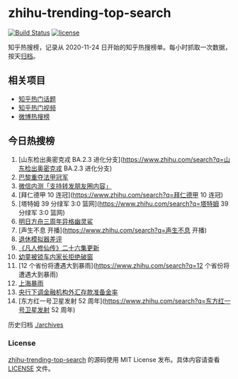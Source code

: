 # zhihu-trending-top-search

[![Build Status](https://github.com/justjavac/zhihu-trending-top-search/workflows/ci/badge.svg?branch=main)](https://github.com/justjavac/zhihu-trending-top-search/actions)
[![license](https://img.shields.io/github/license/justjavac/zhihu-trending-top-search)](https://github.com/justjavac/zhihu-trending-top-search/blob/main/LICENSE)

知乎热搜榜，记录从 2020-11-24 日开始的知乎热搜榜单。每小时抓取一次数据，按天[归档](./archives)。

## 相关项目

- [知乎热门话题](https://github.com/justjavac/zhihu-trending-hot-questions)
- [知乎热门视频](https://github.com/justjavac/zhihu-trending-hot-video)
- [微博热搜榜](https://github.com/justjavac/weibo-trending-hot-search)

## 今日热搜榜

<!-- BEGIN -->
<!-- 最后更新时间 Tue Apr 26 2022 02:14:25 GMT+0800 (China Standard Time) -->

1. [山东检出奥密克戎 BA.2.3 进化分支](https://www.zhihu.com/search?q=山东检出奥密克戎 BA.2.3 进化分支)
1. [巴黎重夺法甲冠军](https://www.zhihu.com/search?q=巴黎重夺法甲冠军)
1. [微信内测「支持转发朋友圈内容」](https://www.zhihu.com/search?q=微信内测「支持转发朋友圈内容」)
1. [拜仁德甲 10 连冠](https://www.zhihu.com/search?q=拜仁德甲 10 连冠)
1. [塔特姆 39 分绿军 3:0 篮网](https://www.zhihu.com/search?q=塔特姆 39 分绿军 3:0 篮网)
1. [明日方舟三周年异格幽灵鲨](https://www.zhihu.com/search?q=明日方舟三周年异格幽灵鲨)
1. [声生不息 开播](https://www.zhihu.com/search?q=声生不息 开播)
1. [退休模拟器差评](https://www.zhihu.com/search?q=退休模拟器差评)
1. [《凡人修仙传》二十六集更新](https://www.zhihu.com/search?q=《凡人修仙传》二十六集更新)
1. [幼童被锁车内家长拒绝破窗](https://www.zhihu.com/search?q=幼童被锁车内家长拒绝破窗)
1. [12 个省份将遭遇大到暴雨](https://www.zhihu.com/search?q=12 个省份将遭遇大到暴雨)
1. [上海暴雨](https://www.zhihu.com/search?q=上海暴雨)
1. [央行下调金融机构外汇存款准备金率](https://www.zhihu.com/search?q=央行下调金融机构外汇存款准备金率)
1. [东方红一号卫星发射 52 周年](https://www.zhihu.com/search?q=东方红一号卫星发射 52 周年)

<!-- END -->

历史归档 [./archives](./archives)

### License

[zhihu-trending-top-search](https://github.com/justjavac/zhihu-trending-top-search)
的源码使用 MIT License 发布。具体内容请查看 [LICENSE](./LICENSE) 文件。
